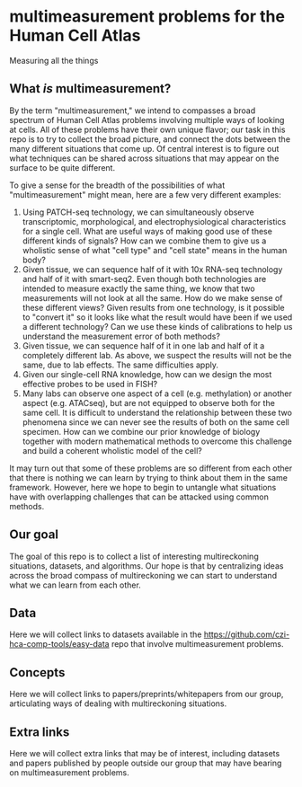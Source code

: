 # multimeasurement problems for the Human Cell Atlas
Measuring all the things

## What *is* multimeasurement?

By the term "multimeasurement," we intend to compasses a broad spectrum of Human Cell Atlas problems involving multiple ways of looking at cells.  All of these problems have their own unique flavor; our task in this repo is to try to collect the broad picture, and connect the dots between the many different situations that come up.  Of central interest is to figure out what techniques can be shared across situations that may appear on the surface to be quite different.

To give a sense for the breadth of the possibilities of what "multimeasurement" might mean, here are a few very different examples:

1. Using PATCH-seq technology, we can simultaneously observe transcriptomic, morphological, and electrophysiological characteristics for a single cell.  What are useful ways of making good use of these different kinds of signals?  How can we combine them to give us a wholistic sense of what "cell type" and "cell state" means in the human body?
1. Given tissue, we can sequence half of it with 10x RNA-seq technology and half of it with smart-seq2.  Even though both technologies are intended to measure exactly the same thing, we know that two measurements will not look at all the same.  How do we make sense of these different views?  Given results from one technology, is it possible to "convert it" so it looks like what the result would have been if we used a different technology?  Can we use these kinds of calibrations to help us understand the measurement error of both methods?
1. Given tissue, we can sequence half of it in one lab and half of it a completely different lab.  As above, we suspect the results will not be the same, due to lab effects.  The same difficulties apply.
1. Given our single-cell RNA knowledge, how can we design the most effective probes to be used in FISH?
1. Many labs can observe one aspect of a cell (e.g. methylation) or another aspect (e.g. ATACseq), but are not equipped to observe both for the same cell.  It is difficult to understand the relationship between these two phenomena since we can never see the results of both on the same cell specimen.  How can we combine our prior knowledge of biology together with modern mathematical methods to overcome this challenge and build a coherent wholistic model of the cell?

It may turn out that some of these problems are so different from each other that there is nothing we can learn by trying to think about them in the same framework.  However, here we hope to begin to untangle what situations have with overlapping challenges that can be attacked using common methods.

## Our goal

The goal of this repo is to collect a list of interesting multireckoning situations, datasets, and algorithms.  Our hope is that by centralizing ideas across the broad compass of multireckoning we can start to understand what we can learn from each other.  

## Data

Here we will collect links to datasets available in the https://github.com/czi-hca-comp-tools/easy-data repo that involve multimeasurement problems.

## Concepts

Here we will collect links to papers/preprints/whitepapers from our group, articulating ways of dealing with multireckoning situations.  

## Extra links

Here we will collect extra links that may be of interest, including datasets and papers published by people outside our group that may have bearing on multimeasurement problems.

